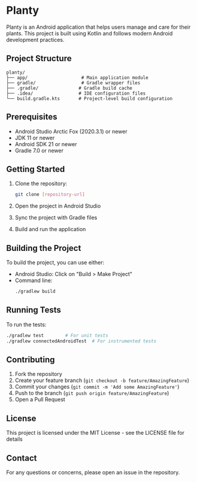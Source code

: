# Planty

Planty is an Android application that helps users manage and care for their plants. This project is built using Kotlin and follows modern Android development practices.

## Project Structure

```
planty/
├── app/                    # Main application module
├── gradle/                 # Gradle wrapper files
├── .gradle/               # Gradle build cache
├── .idea/                 # IDE configuration files
└── build.gradle.kts       # Project-level build configuration
```

## Prerequisites

- Android Studio Arctic Fox (2020.3.1) or newer
- JDK 11 or newer
- Android SDK 21 or newer
- Gradle 7.0 or newer

## Getting Started

1. Clone the repository:
   ```bash
   git clone [repository-url]
   ```

2. Open the project in Android Studio

3. Sync the project with Gradle files

4. Build and run the application

## Building the Project

To build the project, you can use either:

- Android Studio: Click on "Build > Make Project"
- Command line: 
  ```bash
  ./gradlew build
  ```

## Running Tests

To run the tests:

```bash
./gradlew test        # For unit tests
./gradlew connectedAndroidTest  # For instrumented tests
```

## Contributing

1. Fork the repository
2. Create your feature branch (`git checkout -b feature/AmazingFeature`)
3. Commit your changes (`git commit -m 'Add some AmazingFeature'`)
4. Push to the branch (`git push origin feature/AmazingFeature`)
5. Open a Pull Request

## License

This project is licensed under the MIT License - see the LICENSE file for details

## Contact

For any questions or concerns, please open an issue in the repository.